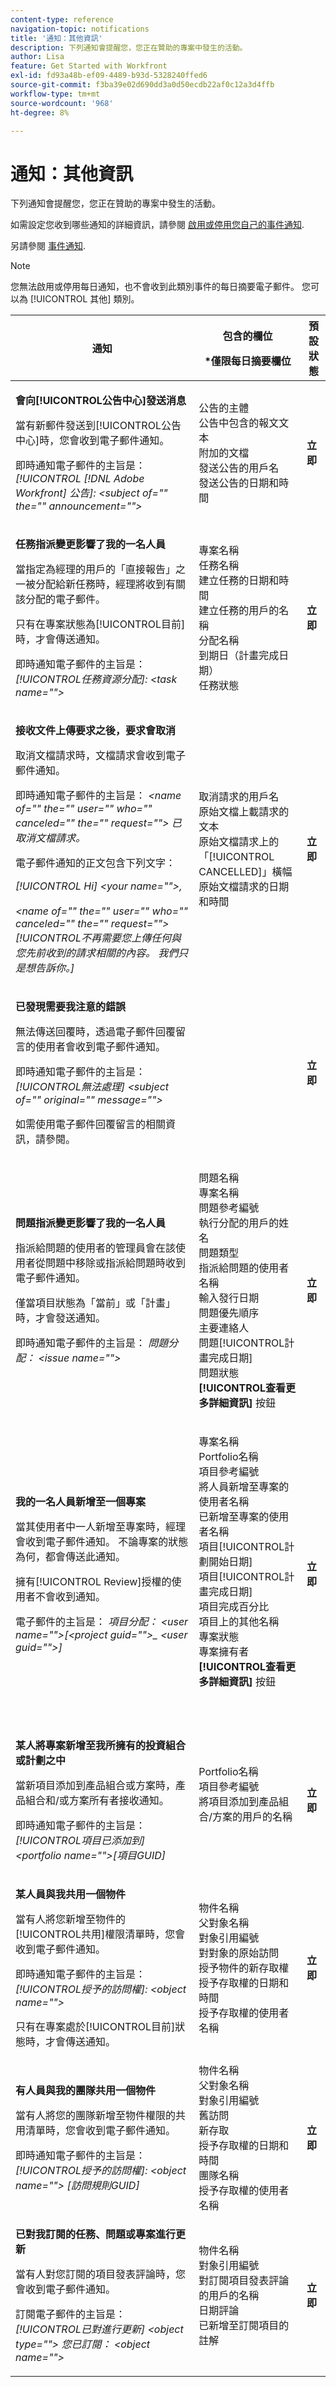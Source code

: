 ```yaml
---
content-type: reference
navigation-topic: notifications
title: '通知：其他資訊'
description: 下列通知會提醒您，您正在贊助的專案中發生的活動。
author: Lisa
feature: Get Started with Workfront
exl-id: fd93a48b-ef09-4489-b93d-5328240ffed6
source-git-commit: f3ba39e02d690dd3a0d50ecdb22af0c12a3d4ffb
workflow-type: tm+mt
source-wordcount: '968'
ht-degree: 8%

---
```


# 通知：其他資訊

下列通知會提醒您，您正在贊助的專案中發生的活動。

如需設定您收到哪些通知的詳細資訊，請參閱 [啟用或停用您自己的事件通知](../../workfront-basics/using-notifications/activate-or-deactivate-your-own-event-notifications.md).

另請參閱 [事件通知](../../workfront-basics/using-notifications/event-notifications.md).

>[!NOTE]
>
>您無法啟用或停用每日通知，也不會收到此類別事件的每日摘要電子郵件。 您可以為 [!UICONTROL 其他] 類別。

<table style="table-layout:auto"> 
 <col> 
 <col> 
 <col> 
 <thead> 
  <tr> 
   <th>通知</th> 
   <th> <p>包含的欄位 </p> <p> *僅限每日摘要欄位</p> </th> 
   <th>預設狀態</th> 
  </tr> 
 </thead> 
 <tbody> 
  <tr> 
   <td> <p><strong>會向[!UICONTROL公告中心]發送消息</strong> </p> <p>當有新郵件發送到[!UICONTROL公告中心]時，您會收到電子郵件通知。 </p> <p>即時通知電子郵件的主旨是： <em>[!UICONTROL [!DNL Adobe Workfront] 公告]: &lt;subject of="" the="" announcement=""&gt;</em></p> </td> 
   <td> 公告的主體<br>公告中包含的報文文本<br>附加的文檔<br>發送公告的用戶名<br>發送公告的日期和時間 </td> 
   <td><strong>立即</strong> </td> 
  </tr> 
  <tr> 
   <td> <p><strong>任務指派變更影響了我的一名人員</strong> </p> <p>當指定為經理的用戶的「直接報告」之一被分配給新任務時，經理將收到有關該分配的電子郵件。 </p> <p>只有在專案狀態為[!UICONTROL目前]時，才會傳送通知。</p> <p>即時通知電子郵件的主旨是： <em>[!UICONTROL任務資源分配]: &lt;task name=""&gt;</em></p> </td> 
   <td>專案名稱<br>任務名稱<br>建立任務的日期和時間<br>建立任務的用戶的名稱<br>分配名稱<br>到期日（計畫完成日期）<br>任務狀態<br></td> 
   <td><strong>立即</strong> </td> 
  </tr> 
  <tr> 
   <td> <p><strong>接收文件上傳要求之後，要求會取消</strong> </p> <p>取消文檔請求時，文檔請求會收到電子郵件通知。</p> <p>即時通知電子郵件的主旨是： <em>&lt;name of="" the="" user="" who="" canceled="" the="" request=""&gt; 已取消文檔請求。 </em></p> <p>電子郵件通知的正文包含下列文字：</p> <p><em>[!UICONTROL Hi] &lt;your name=""&gt;, <br><br>&lt;name of="" the="" user="" who="" canceled="" the="" request=""&gt;[!UICONTROL不再需要您上傳任何與您先前收到的請求相關的內容。 我們只是想告訴你。]</em> </p> </td> 
   <td>取消請求的用戶名<br>原始文檔上載請求的文本<br>原始文檔請求上的「[!UICONTROL CANCELLED]」橫幅<br>原始文檔請求的日期和時間<br></td> 
   <td><strong>立即</strong> </td> 
  </tr> 
  <tr> 
   <td> <p><strong>已發現需要我注意的錯誤</strong> </p> <p>無法傳送回覆時，透過電子郵件回覆留言的使用者會收到電子郵件通知。</p> <p>即時通知電子郵件的主旨是： <em>[!UICONTROL無法處理] &lt;subject of="" original="" message=""&gt;</em></p> <p>如需使用電子郵件回覆留言的相關資訊，請參閱。<strong></strong></p> </td> 
   <td> </td> 
   <td><strong>立即</strong> </td> 
  </tr> 
  <tr> 
   <td> <p><strong>問題指派變更影響了我的一名人員</strong> </p> <p>指派給問題的使用者的管理員會在該使用者從問題中移除或指派給問題時收到電子郵件通知。 </p> <p>僅當項目狀態為「當前」或「計畫」時，才會發送通知。</p> <p>即時通知電子郵件的主旨是： <em>問題分配： &lt;issue name=""&gt;</em></p> </td> 
   <td> <p>問題名稱<br>專案名稱<br>問題參考編號<br>執行分配的用戶的姓名<br>問題類型<br>指派給問題的使用者名稱<br>輸入發行日期<br>問題優先順序<br>主要連絡人<br>問題[!UICONTROL計畫完成日期]<br>問題狀態<br><strong>[!UICONTROL查看更多詳細資訊]</strong> 按鈕</p> </td> 
   <td><strong>立即</strong> </td> 
  </tr> 
  <tr> 
   <td> <p><strong>我的一名人員新增至一個專案</strong> </p> <p>當其使用者中一人新增至專案時，經理會收到電子郵件通知。 不論專案的狀態為何，都會傳送此通知。 </p> <p>擁有[!UICONTROL Review]授權的使用者不會收到通知。</p> <p>電子郵件的主旨是： <em>項目分配： &lt;user name=""&gt;[&lt;project guid=""&gt;_ &lt;user guid=""&gt;]</em></p> </td> 
   <td> <p>專案名稱<br>Portfolio名稱<br>項目參考編號<br>將人員新增至專案的使用者名稱<br>已新增至專案的使用者名稱<br>項目[!UICONTROL計劃開始日期]<br>項目[!UICONTROL計畫完成日期]<br>項目完成百分比<br>項目上的其他名稱<br>專案狀態<br>專案擁有者<br><strong>[!UICONTROL查看更多詳細資訊]</strong> 按鈕<br><br><br></p> </td> 
   <td><strong>立即</strong> </td> 
  </tr> 
  <tr> 
   <td> <p><strong>某人將專案新增至我所擁有的投資組合或計劃之中</strong> </p> <p>當新項目添加到產品組合或方案時，產品組合和/或方案所有者接收通知。</p> <p>即時通知電子郵件的主旨是： <em>[!UICONTROL項目已添加到] &lt;portfolio name=""&gt;[項目GUID]</em></p> </td> 
   <td> Portfolio名稱<br>項目參考編號<br>將項目添加到產品組合/方案的用戶的名稱<br><br></td> 
   <td><strong>立即</strong> </td> 
  </tr> 
  <tr> 
   <td> <p><strong>某人員與我共用一個物件</strong> </p> <p>當有人將您新增至物件的[!UICONTROL共用]權限清單時，您會收到電子郵件通知。</p> <p>即時通知電子郵件的主旨是： <em>[!UICONTROL授予的訪問權]: &lt;object name=""&gt;</em></p> <p>只有在專案處於[!UICONTROL目前]狀態時，才會傳送通知。</p> </td> 
   <td> 物件名稱<br>父對象名稱<br>對象引用編號<br>對對象的原始訪問<br>授予物件的新存取權<br>授予存取權的日期和時間 <br>授予存取權的使用者名稱 </td> 
   <td><strong>立即</strong> </td> 
  </tr> 
  <tr> 
   <td> <p><strong>有人員與我的團隊共用一個物件</strong> </p> <p>當有人將您的團隊新增至物件權限的共用清單時，您會收到電子郵件通知。</p> <p>即時通知電子郵件的主旨是： <em>[!UICONTROL授予的訪問權]: &lt;object name=""&gt; [訪問規則GUID]</em></p> </td> 
   <td> 物件名稱<br>父對象名稱<br>對象引用編號<br>舊訪問<br>新存取<br>授予存取權的日期和時間<br>團隊名稱<br>授予存取權的使用者名稱 </td> 
   <td><strong>立即</strong> </td> 
  </tr> 
  <tr> 
   <td> <p><strong>已對我訂閱的任務、問題或專案進行更新</strong> </p> <p>當有人對您訂閱的項目發表評論時，您會收到電子郵件通知。</p> <p>訂閱電子郵件的主旨是： <em>[!UICONTROL已對進行更新] &lt;object type=""&gt; 您已訂閱： &lt;object name=""&gt;</em></p> </td> 
   <td> 物件名稱<br> 對象引用編號<br> 對訂閱項目發表評論的用戶的名稱<br> 日期評論<br> 已新增至訂閱項目的註解  </td> 
   <td><strong>立即</strong> </td> 
  </tr> 
 </tbody> 
</table>
